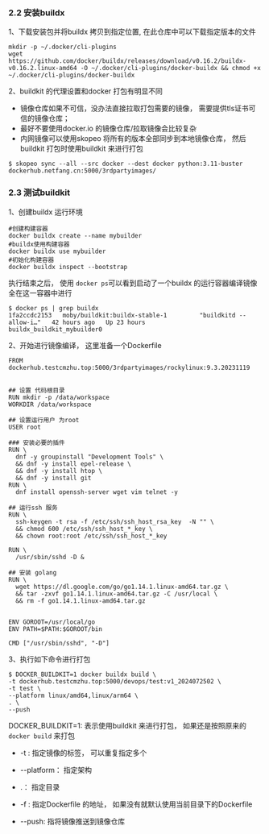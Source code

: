 ### **2.2 安装buildx**

1、下载安装包并将buildx 拷贝到指定位置, 在此仓库中可以下载指定版本的文件

```
mkdir -p ~/.docker/cli-plugins
wget https://github.com/docker/buildx/releases/download/v0.16.2/buildx-v0.16.2.linux-amd64 -O ~/.docker/cli-plugins/docker-buildx && chmod +x ~/.docker/cli-plugins/docker-buildx
```

2、buildkit 的代理设置和docker 打包有明显不同

- 镜像仓库如果不可信，没办法直接拉取打包需要的镜像， 需要提供tls证书可信的镜像仓库；
- 最好不要使用docker.io 的镜像仓库/拉取镜像会比较复杂
- 内网镜像可以使用skopeo 将所有的版本全部同步到本地镜像仓库， 然后buildkit 打包时使用buildkit 来进行打包

```
$ skopeo sync --all --src docker --dest docker python:3.11-buster dockerhub.netfang.cn:5000/3rdpartyimages/
```

### **2.3 测试buildkit**

1、创建buildx 运行环境

```
#创建构建容器
docker buildx create --name mybuilder
#buildx使用构建容器
docker buildx use mybuilder
#初始化构建容器
docker buildx inspect --bootstrap
```

执行结束之后， 使用 `docker ps`可以看到启动了一个buildx 的运行容器编译镜像全在这一容器中进行

```
$ docker ps | grep buildx
1fa2ccdc2153   moby/buildkit:buildx-stable-1         "buildkitd --allow-i…"   42 hours ago   Up 23 hours                                                                                                                                 buildx_buildkit_mybuilder0
```

2、开始进行镜像编译， 这里准备一个Dockerfile

```
FROM dockerhub.testcmzhu.top:5000/3rdpartyimages/rockylinux:9.3.20231119


## 设置 代码根目录
RUN mkdir -p /data/workspace
WORKDIR /data/workspace

## 设置运行用户 为root
USER root

### 安装必要的插件
RUN \
  dnf -y groupinstall "Development Tools" \
  && dnf -y install epel-release \
  && dnf -y install htop \
  && dnf -y install git
RUN \
  dnf install openssh-server wget vim telnet -y

## 运行ssh 服务
RUN \
  ssh-keygen -t rsa -f /etc/ssh/ssh_host_rsa_key  -N "" \
  && chmod 600 /etc/ssh/ssh_host_*_key \
  && chown root:root /etc/ssh/ssh_host_*_key

RUN \
  /usr/sbin/sshd -D &

## 安装 golang
RUN \
  wget https://dl.google.com/go/go1.14.1.linux-amd64.tar.gz \
  && tar -zxvf go1.14.1.linux-amd64.tar.gz -C /usr/local \
  && rm -f go1.14.1.linux-amd64.tar.gz


ENV GOROOT=/usr/local/go
ENV PATH=$PATH:$GOROOT/bin

CMD ["/usr/sbin/sshd", "-D"]
```

3、执行如下命令进行打包

```
$ DOCKER_BUILDKIT=1 docker buildx build \
-t dockerhub.testcmzhu.top:5000/devops/test:v1_2024072502 \
-t test \
--platform linux/amd64,linux/arm64 \
. \
--push
```

DOCKER_BUILDKIT=1: 表示使用buildkit 来进行打包， 如果还是按照原来的`docker build` 来打包

- -t : 指定镜像的标签， 可以重复指定多个

- --platform： 指定架构

- .： 指定目录

- -f : 指定Dockerfile 的地址， 如果没有就默认使用当前目录下的Dockerfile

- --push: 指将镜像推送到镜像仓库
